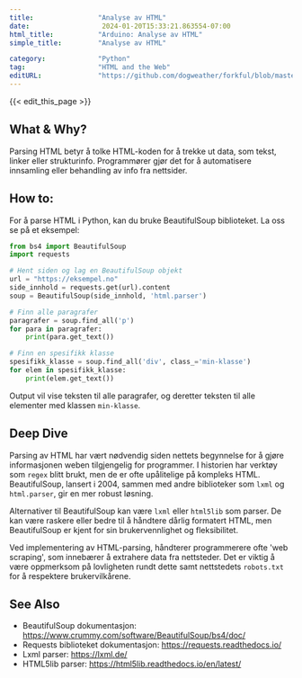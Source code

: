 ```yaml
---
title:                "Analyse av HTML"
date:                  2024-01-20T15:33:21.863554-07:00
html_title:           "Arduino: Analyse av HTML"
simple_title:         "Analyse av HTML"

category:             "Python"
tag:                  "HTML and the Web"
editURL:              "https://github.com/dogweather/forkful/blob/master/content/no/python/parsing-html.md"
---
```


{{< edit_this_page >}}

## What & Why?
Parsing HTML betyr å tolke HTML-koden for å trekke ut data, som tekst, linker eller strukturinfo. Programmører gjør det for å automatisere innsamling eller behandling av info fra nettsider.

## How to:
For å parse HTML i Python, kan du bruke BeautifulSoup biblioteket. La oss se på et eksempel:

```Python
from bs4 import BeautifulSoup
import requests

# Hent siden og lag en BeautifulSoup objekt
url = "https://eksempel.no"
side_innhold = requests.get(url).content
soup = BeautifulSoup(side_innhold, 'html.parser')

# Finn alle paragrafer
paragrafer = soup.find_all('p')
for para in paragrafer:
    print(para.get_text())

# Finn en spesifikk klasse
spesifikk_klasse = soup.find_all('div', class_='min-klasse')
for elem in spesifikk_klasse:
    print(elem.get_text())
```

Output vil vise teksten til alle paragrafer, og deretter teksten til alle elementer med klassen `min-klasse`.

## Deep Dive
Parsing av HTML har vært nødvendig siden nettets begynnelse for å gjøre informasjonen weben tilgjengelig for programmer. I historien har verktøy som `regex` blitt brukt, men de er ofte upålitelige på kompleks HTML. BeautifulSoup, lansert i 2004, sammen med andre biblioteker som `lxml` og `html.parser`, gir en mer robust løsning.

Alternativer til BeautifulSoup kan være `lxml` eller `html5lib` som parser. De kan være raskere eller bedre til å håndtere dårlig formatert HTML, men BeautifulSoup er kjent for sin brukervennlighet og fleksibilitet.

Ved implementering av HTML-parsing, håndterer programmerere ofte 'web scraping', som innebærer å extrahere data fra nettsteder. Det er viktig å være oppmerksom på lovligheten rundt dette samt nettstedets `robots.txt` for å respektere brukervilkårene.

## See Also
- BeautifulSoup dokumentasjon: https://www.crummy.com/software/BeautifulSoup/bs4/doc/
- Requests biblioteket dokumentasjon: https://requests.readthedocs.io/
- Lxml parser: https://lxml.de/
- HTML5lib parser: https://html5lib.readthedocs.io/en/latest/
